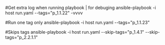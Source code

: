 #Get extra log when running playbook | for debuging
ansible-playbook -i host run.yaml --tags="p_1.1.22" -vvvv

#Run one tag only
ansible-playbook -i host run.yaml --tags="p_1.1.23"

#Skips tags
ansible-playbook -i host run.yaml --skip-tags="p_1.4.1" --skip-tags="p_2.2.1.1"
